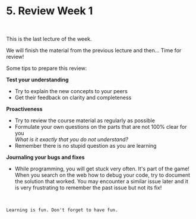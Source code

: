 # 5. Review Week 1

&nbsp;  

This is the last lecture of the week. 

We will finish the material from the previous lecture and then... Time for review!  


Some tips to prepare this review:


__Test your understanding__
* Try to explain the new concepts to your peers
* Get their feedback on clarity and completeness


__Proactiveness__
* Try to review the course material as regularly as possible
* Formulate your own questions on the parts that are not 100% clear for you  
_What is it exactly that you do not understand?_ 
* Remember there is no stupid question as you are learning


__Journaling your bugs and fixes__  
* While programming, you will get stuck very often. It's part of the game! When you search on the web how to debug your code, try to document the solution that worked. You may encounter a similar issue later and it is very frustrating to remember the past issue but not its fix!

&nbsp;

```{important}
Learning is fun. Don't forget to have fun.
```

